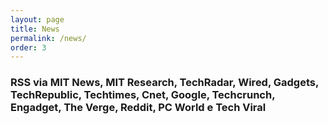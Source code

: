 ```yaml
---
layout: page
title: News
permalink: /news/
order: 3
---
```


### RSS via MIT News, MIT Research, TechRadar, Wired, Gadgets, TechRepublic, Techtimes, Cnet, Google, Techcrunch, Engadget, The Verge, Reddit, PC World e Tech Viral

<!-- start sw-rss-feed code --> 
<script type="text/javascript">  
<!-- 
rssfeed_url = new Array(); 
rssfeed_url[0]="http://news.mit.edu/rss/feed"; 
rssfeed_url[1]="https://www.techradar.com/rss"; 
rssfeed_url[2]="http://news.mit.edu/rss/research"; 
rssfeed_url[3]="https://www.wired.com/category/design/feed/"; 
rssfeed_url[4]="http://gadgets.ndtv.com/rss/news"; 
rssfeed_url[5]="http://www.techrepublic.com/rssfeeds/articles/latest/"; 
rssfeed_url[6]="http://www.techtimes.com/rss/archives/mostpopular.xml"; 
rssfeed_url[7]="https://www.cnet.com/rss/news/"; 
rssfeed_url[8]="https://news.google.com/news?cf=all&hl=pt-BR&pz=1&ned=pt-BR_br&topic=t&output=rss"; rssfeed_url[9]="https://techcrunch.com/feed/"; 
rssfeed_url[10]="https://www.engadget.com/rss.xml"; 
rssfeed_url[11]="https://www.theverge.com/rss/index.xml"; 
rssfeed_url[12]="https://www.pcworld.com/index.rss"; 
rssfeed_url[13]="https://www.digitaltrends.com/feed/"; 
rssfeed_url[14]="https://www.reddit.com/r/technology/.rss"; 
rssfeed_url[15]="https://techviral.net/feed/"
rssfeed_frame_width="100%"; 
rssfeed_frame_height="4500"; 
rssfeed_scroll="on"; 
rssfeed_scroll_step="6"; 
rssfeed_scroll_bar="off"; 
rssfeed_target="_blank"; 
rssfeed_font_size="16"; 
rssfeed_font_face=""; 
rssfeed_border="off"; 
rssfeed_css_url="https://codecamp.com.br/css/main.css";
rssfeed_title="on"; 
rssfeed_title_name=""; 
rssfeed_title_bgcolor="#3366ff"; 
rssfeed_title_color="#fff"; 
rssfeed_title_bgimage="http://"; 
rssfeed_footer="off"; 
rssfeed_footer_name="rss feed"; 
rssfeed_footer_bgcolor="#fff"; 
rssfeed_footer_color="#333"; 
rssfeed_footer_bgimage="http://"; 
rssfeed_item_title_length="100"; 
rssfeed_item_title_color="#666"; 
rssfeed_item_bgcolor="#fff"; 
rssfeed_item_bgimage="http://"; 
rssfeed_item_border_bottom="on"; 
rssfeed_item_source_icon="off"; 
rssfeed_item_date="on"; 
rssfeed_item_description="on"; 
rssfeed_item_description_length="800"; 
rssfeed_item_description_color="#666"; 
rssfeed_item_description_link_color="#333"; 
rssfeed_item_description_tag="off"; 
rssfeed_no_items="0"; 
rssfeed_cache = "a9fbf6cf93803a3be7455bd80e8f2701"; 
//--> 
</script> 
<script type="text/javascript" src="https://codecamp.com.br/js/rss-feed.js"></script> 
<!-- end sw-rss-feed code -->


 <div style="width: 100%; margin-bottom: 25px;">
   <!-- AddToAny BEGIN -->
<div class="a2a_kit a2a_kit_size_32 a2a_default_style">
<a class="a2a_dd" href="https://www.addtoany.com/share"></a>
<a class="a2a_button_email"></a>
<a class="a2a_button_facebook"></a>
<a class="a2a_button_whatsapp"></a>
<a class="a2a_button_twitter"></a>
<a class="a2a_button_linkedin"></a>
<a class="a2a_button_google_plus"></a>
<a class="a2a_button_pinterest"></a>
<a class="a2a_button_tumblr"></a>
<a class="a2a_button_google_classroom"></a>
</div>
<script async src="https://static.addtoany.com/menu/page.js"></script>
<!-- AddToAny END -->
</div>